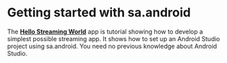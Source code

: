 Getting started with sa.android
===============================

The [**Hello Streaming World**](https://github.com/streamanalyze/sa.android-sdk/wiki/Hello-Streaming-World---beginners-guide) app is tutorial showing how to develop a simplest possible streaming app. It shows how to set up an Android Studio project using sa.android. You need no previous knowledge about Android Studio.

